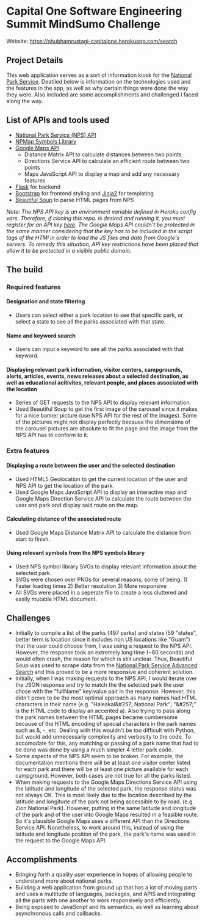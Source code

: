 # Capital One Software Engineering Summit MindSumo Challenge

Website: https://shubhamrustagi-capitalone.herokuapp.com/search

## Project Details

This web application serves as a sort of information kiosk for the [National Park Service](https://www.nps.gov/index.htm). Deatiled below is information on the technologies used and the features in the app, as well as why certain things were done the way they were. Also included are some accomplishments and challenged I faced along the way.

## List of APIs and tools used

- [National Park Service (NPS) API](https://www.nps.gov/subjects/developer/api-documentation.htm)
- [NPMap Symbols Library](https://github.com/nationalparkservice/symbol-library)
- [Google Maps API](https://developers.google.com/maps/documentation/)
   - Distance Matrix API to calculate distances between two points
   - Directions Service API to calculate an efficient route between two points
   - Maps JavaScript API to display a map and add any necessary features
- [Flask](http://flask.pocoo.org/docs/1.0/) for backend
- [Bootstrap](https://getbootstrap.com/docs/4.3) for frontend styling and [Jinja2](http://jinja.pocoo.org/docs/2.10/) for templating 
- [Beautiful Soup](https://www.crummy.com/software/BeautifulSoup/bs4/doc/) to parse HTML pages from NPS

*Note: The NPS API key is an environment variable defined in Heroku config vars. Therefore, if cloning this repo. is desired and running it, you must register for an API key [here](https://www.nps.gov/subjects/developer/get-started.htm). The Google Maps API couldn't be protected in the same manner considering that the key has to be included in the script tags of the HTMl in order to load the JS files and data from Google's servers. To remedy this situation, API key restrictions have been placed that allow it to be protected in a visible public domain.*

## The build

### Required features

#### Designation and state filtering
- Users can select either a park location to see that specific park, or select a state to see all the parks associated with that state. 

#### Name and keyword search
- Users can input a keyword to see all the parks associated with that keyword.

#### Displaying relevant park information, visitor centers, campgrounds, alerts, articles, events, news releases about a selected destination, as well as educational acitivites, relevant people, and places associated with the location
- Series of GET requests to the NPS API to display relevant information.
- Used Beautiful Soup to get the first image of the carousel since it makes for a nice banner picture (use NPS API for the rest of the images). Some of the pictures might not display perfectly because the dimensions of the carousel pictures are absolute to fit the page and the image from the NPS API has to conform to it. 

### Extra features

#### Displaying a route between the user and the selected destination
- Used HTML5 Geolocation to get the current location of the user and NPS API to get the location of the park.
- Used Google Maps JavaScript API to display an interactive map and Google Maps Direction Service API to calculate the route between the user and park and display said route on the map.

#### Calculating distance of the associated route 
- Used Google Maps Distance Matrix API to calculate the distance from start to finish.

#### Using relevant symbols from the NPS symbols library
- Used NPS symbol library SVGs to display relevant information about the selected park.
- SVGs were chosen over PNGs for several reasons, some of being: 1) Faster loading times 2) Better resolution 3) More responsive
- All SVGs were placed in a seperate file to create a less cluttered and easily mutable HTML document.

## Challenges
- Initially to compile a list of the parks (497 parks) and states (59 "states", better term is location since it includes non US locations like "Guam") that the user could choose from, I was using a request to the NPS API. However, the response took an extremely long time (~60 seconds) and would often crash, the reason for which is still unclear. Thus, Beautiful Soup was used to scrape data from the [National Park Service Advanced Search](https://www.nps.gov/findapark/advanced-search.htm) and this proved to be a more responsive and coherent solution.  
- Initially, when I was making requests to the NPS API, I would iterate over the JSON response and try to match the the selected park the user chose with the "fullName" key:value pair in the response. However, this didn't prove to be the most optimal approach as many names had HTML characters in their name (e.g. "Haleakal&amp;#257; National Park"; "&amp;#257;" is the HTML code to display an accented a). Also trying to pass along the park names between the HTML pages became cumbersome because of the HTML encoding of special characters in the park names such as &, -, etc. Dealing with this wouldn't be too difficult with Python, but would add unnecessariy complexity and verbosity to the code. To accomodate for this, any matching or passing of a park name that had to be done was done by using a much simpler 4 letter park code.  
- Some aspects of the NPS API seem to be broken. For example, the documentation mentions there will be at least one visitor center listed for each park and there will be at least one picture available for each campground. However, both cases are not true for all the parks listed.
- When making requests to the Google Maps Directions Service API using the latitude and longitude of the selected park, the response status was not always OK. This is most likely due to the location described by the latitude and longitude of the park not being accessible to by road. (e.g. Zion National Park). However, putting in the same latitude and longitude of the park and of the user into Google Maps resulted in a feasible route. So it's plausible Google Maps uses a different API than the Directions Service API. Nonetheless, to work around this, instead of using the latitude and longitude position of the park, the park's name was used in the request to the Google Maps API. 

## Accomplishments
- Bringing forth a quality user experience in hopes of allowing people to understand more about national parks.
- Building a web application from ground up that has a lot of moving parts and uses a multitude of languages, packages, and APIS and integrating all the parts with one another to work responsively and efficiently.
- Being exposed to JavaScript and its semantics, as well as learning about asynchronous calls and callbacks.